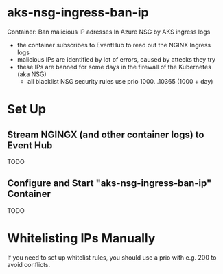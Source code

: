 # aks-nsg-ingress-ban-ip
Container: Ban malicious IP adresses In Azure NSG by AKS ingress logs

- the container subscribes to EventHub to read out the NGINX Ingress logs
- malicious IPs are identified by lot of errors, caused by attecks they try
- these IPs are banned for some days in the firewall of the Kubernetes (aka NSG)
  - all blacklist NSG security rules use prio 1000...10365 (1000 + day)

# Set Up

## Stream NGINGX (and other container logs) to Event Hub 

TODO

## Configure and Start "aks-nsg-ingress-ban-ip" Container

TODO

# Whitelisting IPs Manually

If you need to set up whitelist rules, you should use a prio with e.g. 200 to avoid conflicts.